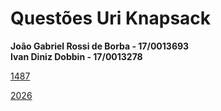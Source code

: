 # Questões Uri Knapsack
**João Gabriel Rossi de Borba - 17/0013693**  
**Ivan Diniz Dobbin - 17/0013278**

[1487](https://www.urionlinejudge.com.br/judge/pt/problems/view/1487)

[2026](https://www.urionlinejudge.com.br/judge/pt/problems/view/2026)
